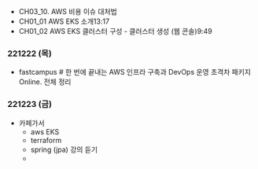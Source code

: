 - CH03_10. AWS 비용 이슈 대처법
- CH01_01 AWS EKS 소개13:17
- CH01_02 AWS EKS 클러스터 구성 - 클러스터 생성 (웹 콘솔)9:49

### 221222 (목)
- fastcampus # 한 번에 끝내는 AWS 인프라 구축과 DevOps 운영 초격차 패키지 Online. 전체 정리

### 221223 (금)
- 카페가서 
	- aws EKS
	- terraform
	- spring (jpa) 강의 듣기
	- 
<!--stackedit_data:
eyJoaXN0b3J5IjpbLTIxMjM4NzY2MzgsLTE3NzQ1MTMzNTgsLT
c5MzQ5NjcsNDgyNjA2ODQwLC0yMDg4NzQ2NjEyXX0=
-->